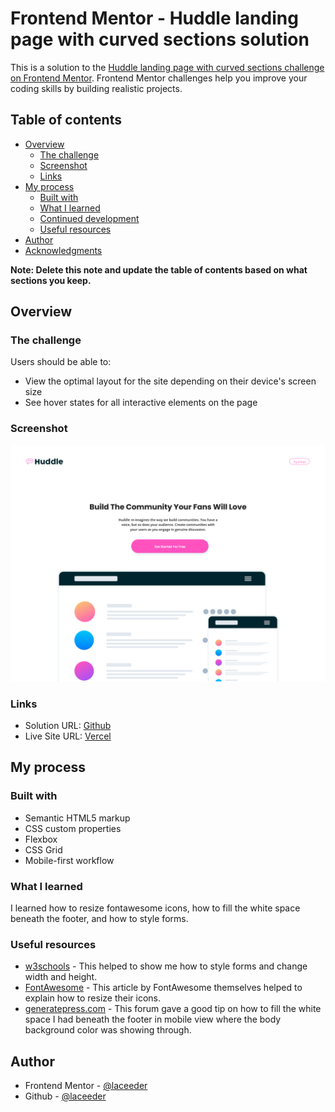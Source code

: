 # Frontend Mentor - Huddle landing page with curved sections solution

This is a solution to the [Huddle landing page with curved sections challenge on Frontend Mentor](https://www.frontendmentor.io/challenges/huddle-landing-page-with-curved-sections-5ca5ecd01e82137ec91a50f2). Frontend Mentor challenges help you improve your coding skills by building realistic projects. 

## Table of contents

- [Overview](#overview)
  - [The challenge](#the-challenge)
  - [Screenshot](#screenshot)
  - [Links](#links)
- [My process](#my-process)
  - [Built with](#built-with)
  - [What I learned](#what-i-learned)
  - [Continued development](#continued-development)
  - [Useful resources](#useful-resources)
- [Author](#author)
- [Acknowledgments](#acknowledgments)

**Note: Delete this note and update the table of contents based on what sections you keep.**

## Overview

### The challenge

Users should be able to:

- View the optimal layout for the site depending on their device's screen size
- See hover states for all interactive elements on the page

### Screenshot

![](./screenshot.png)

### Links

- Solution URL: [Github](https://github.com/laceeder/huddle-landing-page-curved-sections)
- Live Site URL: [Vercel](https://huddle-landing-page-curved-sections-swart.vercel.app/)

## My process

### Built with

- Semantic HTML5 markup
- CSS custom properties
- Flexbox
- CSS Grid
- Mobile-first workflow

### What I learned

I learned how to resize fontawesome icons, how to fill the white space beneath the footer, and how to style forms.

### Useful resources

- [w3schools](https://www.w3schools.com/css/css_form.asp) - This helped to show me how to style forms and change width and height.
- [FontAwesome](https://fontawesome.com/docs/web/style/size) - This article by FontAwesome themselves helped to explain how to resize their icons.
- [generatepress.com](https://generatepress.com/forums/topic/fill-footer-color-to-bottom-of-page/) - This forum gave a good tip on how to fill the white space I had beneath the footer in mobile view where the body background color was showing through.

## Author

- Frontend Mentor - [@laceeder](https://www.frontendmentor.io/profile/laceeder)
- Github - [@laceeder](https://www.github.com/laceeder)